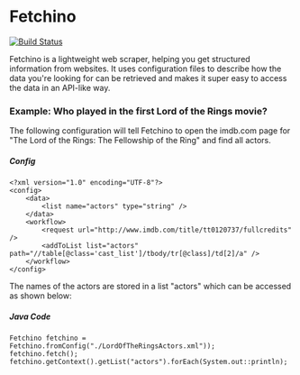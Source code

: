 # Fetchino

[![Build Status](https://travis-ci.org/sropelato/Fetchino.svg?branch=master)](https://travis-ci.org/sropelato/Fetchino)

Fetchino is a lightweight web scraper, helping you get structured information from websites. It uses configuration files to describe how the data you're looking for can be retrieved and makes it super easy to access the data in an API-like way.

### Example: Who played in the first Lord of the Rings movie?

The following configuration will tell Fetchino to open the imdb.com page for "The Lord of the Rings: The Fellowship of the Ring" and find all actors.

##### Config

    <?xml version="1.0" encoding="UTF-8"?>
    <config>
        <data>
            <list name="actors" type="string" />
        </data>
        <workflow>
            <request url="http://www.imdb.com/title/tt0120737/fullcredits" />
            <addToList list="actors" path="//table[@class='cast_list']/tbody/tr[@class]/td[2]/a" />
        </workflow>
    </config>

The names of the actors are stored in a list "actors" which can be accessed as shown below:

##### Java Code

    Fetchino fetchino = Fetchino.fromConfig("./LordOfTheRingsActors.xml"));
    fetchino.fetch();
    fetchino.getContext().getList("actors").forEach(System.out::println);
